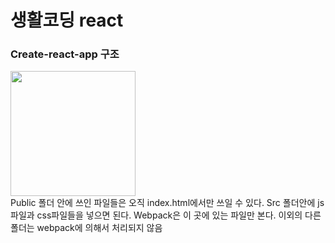 # 생활코딩 react
### Create-react-app 구조
<div>
  <img src="https://user-images.githubusercontent.com/52212226/101463592-f8574c80-3980-11eb-9ab1-5451eacfe2d8.png" width="200">
</div>
Public 폴더 안에 쓰인 파일들은 오직 index.html에서만 쓰일 수 있다.  Src 폴더안에 js파일과 css파일들을 넣으면 된다.  
Webpack은 이 곳에 있는 파일만 본다.  
이외의 다른 폴더는 webpack에 의해서 처리되지 않음  
